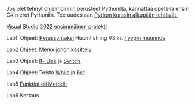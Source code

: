 Jos olet tehnyt ohjelmoinnin perusteet Pythonilla, kannattaa opetella ensin C#:n erot Pythoniin. Tee uudestaan [Python kurssin alkupään tehtävät.](https://ttc2030.pages.labranet.jamk.fi/Teht%C3%A4v%C3%A4t/Lab01/)


[Visual Studio 2022 ensimmäinen projekti](https://learn.microsoft.com/en-us/visualstudio/get-started/csharp/tutorial-console?view=vs-2022)


Lab1: Ohjeet: [Perussyntaksi](https://www.w3schools.com/cs/cs_syntax.php) 
Huom! string VS int [Tyypin muunnos](https://www.w3schools.com/cs/cs_user_input.php)

Lab2 Ohjeet: [Merkkijonon käsittely](https://www.w3schools.com/cs/cs_strings.php)

Lab3 Ohjeet: [If- Else](https://www.w3schools.com/cs/cs_conditions.php) ja [Switch](https://www.w3schools.com/cs/cs_switch.php)

Lab4 Ohjeet: Toisto [While](https://www.w3schools.com/cs/cs_while_loop.php) ja [For](https://www.w3schools.com/cs/cs_for_loop.php)

Lab5 [Funktiot eli Metodit](https://www.w3schools.com/cs/cs_methods.php)

Lab6 Kertaus


